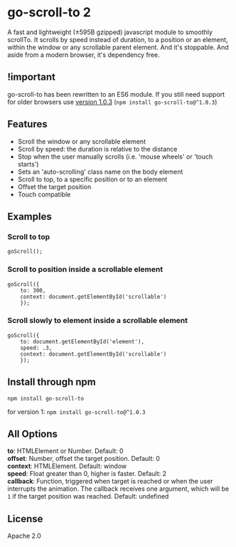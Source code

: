 # go-scroll-to 2
A fast and lightweight (±595B gzipped) javascript module to smoothly scrollTo. It scrolls by speed instead of duration, to a position or an element, within the window or any scrollable parent element. And it's stoppable. And aside from a modern browser, it's dependency free.

## !important
go-scroll-to has been rewritten to an ES6 module. If you still need support for older browsers use [version 1.0.3](https://github.com/pecuchet/go-scroll-to/releases/tag/1.0.3) (``npm install go-scroll-to@^1.0.3``)

## Features

- Scroll the window or any scrollable element
- Scroll by speed: the duration is relative to the distance
- Stop when the user manually scrolls (i.e. 'mouse wheels' or 'touch starts')
- Sets an 'auto-scrolling' class name on the body element
- Scroll to top, to a specific position or to an element
- Offset the target position
- Touch compatible

## Examples
### Scroll to top
```
goScroll();
```

### Scroll to position inside a scrollable element
```
goScroll({
    to: 300,
    context: document.getElementById('scrollable')
    });
```

### Scroll slowly to element inside a scrollable element
```
goScroll({
    to: document.getElementById('element'),
    speed: .3,
    context: document.getElementById('scrollable')
    });
```

## Install through npm
```
npm install go-scroll-to
```
for version 1: ``npm install go-scroll-to@^1.0.3``

## All Options

**to**: HTMLElement or Number. Default: 0  
**offset**: Number, offset the target position. Default: 0  
**context**: HTMLElement. Default: window  
**speed**: Float greater than 0, higher is faster. Default: 2  
**callback**: Function, triggered when target is reached or when the user interrupts the animation. The callback receives one argument, which will be `1` if the target position was reached. Default: undefined

## License
Apache 2.0
